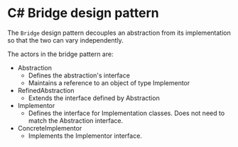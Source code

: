 # C# Bridge design pattern

The `Bridge` design pattern decouples an abstraction from its implementation so that the two can vary independently.

The actors in the bridge pattern are:

- Abstraction
  - Defines the abstraction's interface
  - Maintains a reference to an object of type Implementor
- RefinedAbstraction
  - Extends the interface defined by Abstraction
- Implementor
  - Defines the interface for Implementation classes. Does not need to match the Abstraction interface.
- ConcreteImplementor
  - Implements the Implementor interface.